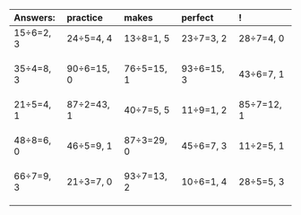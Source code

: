 | Answers: | practice | makes | perfect | ! |
| :--- | :--- | :--- | :--- | :--- |
| 15÷6=2, 3 | 24÷5=4, 4 | 13÷8=1, 5 | 23÷7=3, 2 | 28÷7=4, 0 | 
|   |   |   |   |   | 
|   |   |   |   |   | 
|   |   |   |   |   | 
| 35÷4=8, 3 | 90÷6=15, 0 | 76÷5=15, 1 | 93÷6=15, 3 | 43÷6=7, 1 | 
|   |   |   |   |   | 
|   |   |   |   |   | 
|   |   |   |   |   | 
| 21÷5=4, 1 | 87÷2=43, 1 | 40÷7=5, 5 | 11÷9=1, 2 | 85÷7=12, 1 | 
|   |   |   |   |   | 
|   |   |   |   |   | 
|   |   |   |   |   | 
| 48÷8=6, 0 | 46÷5=9, 1 | 87÷3=29, 0 | 45÷6=7, 3 | 11÷2=5, 1 | 
|   |   |   |   |   | 
|   |   |   |   |   | 
|   |   |   |   |   | 
| 66÷7=9, 3 | 21÷3=7, 0 | 93÷7=13, 2 | 10÷6=1, 4 | 28÷5=5, 3 | 
|   |   |   |   |   | 
|   |   |   |   |   | 
|   |   |   |   |   | 
